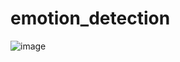 # emotion_detection


![image](https://github.com/user-attachments/assets/b7768ada-9335-4b36-a461-09627f735a7f)
